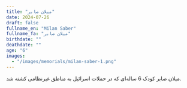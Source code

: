 ```yaml
---
title: "میلان صابر"
date: 2024-07-26
draft: false
fullname_en: "Milan Saber"
fullname_fa: "میلان صابر"
birthdate: ""
deathdate: ""
age: "6"
images:
  - "/images/memorials/milan-saber-1.png"
---
```


میلان صابر کودک 6 ساله‌ای که در حملات اسرائیل به مناطق غیرنظامی کشته شد.
